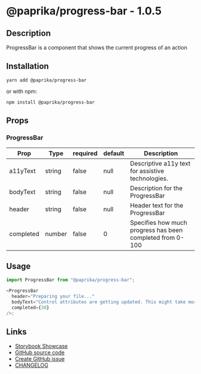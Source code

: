 <!-- start: Autogenerated - do not modify -->

# @paprika/progress-bar - 1.0.5

## Description

ProgressBar is a component that shows the current progress of an action

## Installation

```
yarn add @paprika/progress-bar
```

or with npm:

```
npm install @paprika/progress-bar
```

## Props

### ProgressBar

| Prop      | Type   | required | default | Description                                               |
| --------- | ------ | -------- | ------- | --------------------------------------------------------- |
| a11yText  | string | false    | null    | Descriptive a11y text for assistive technologies.         |
| bodyText  | string | false    | null    | Description for the ProgressBar                           |
| header    | string | false    | null    | Header text for the ProgressBar                           |
| completed | number | false    | 0       | Specifies how much progress has been completed from 0-100 |

<!-- end: Autogenerated - do not modify -->
<!-- content -->

## Usage

```js
import ProgressBar from "@paprika/progress-bar";

<ProgressBar
  header="Preparing your file..."
  bodyText="Control attributes are getting updated. This might take more than 15secs."
  completed={30}
/>;
```

<!-- eoContent -->

## Links

- [Storybook Showcase](https://paprika.highbond.com/?path=/story/messaging-progressbar--showcase)
- [GitHub source code](https://github.com/acl-services/paprika/tree/master/packages/ProgressBar/src)
- [Create GitHub issue](https://github.com/acl-services/paprika/issues/new?label=[]&title=@paprika/progress-bar%20[help]:%20your%20short%20description&body=%0A%23%20Help%20wanted%0A%0A%23%23%20Please%20write%20your%20question.%0A*A%20clear%20and%20concise%20description%20of%20what%20the%20question%20is*%0A%0A%23%23%20Additional%20context%0A*Add%20any%20other%20context%20or%20screenshots%20about%20your%20question%20here.*%0A)
- [CHANGELOG](https://github.com/acl-services/paprika/tree/master/packages/ProgressBar/CHANGELOG.md)
